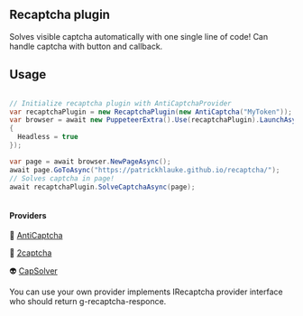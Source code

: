 ## Recaptcha plugin

Solves visible captcha automatically with one single line of code! Can handle captcha with button and callback.

## Usage  

```c#

// Initialize recaptcha plugin with AntiCaptchaProvider
var recaptchaPlugin = new RecaptchaPlugin(new AntiCaptcha("MyToken"));
var browser = await new PuppeteerExtra().Use(recaptchaPlugin).LaunchAsync(new LaunchOptions()
{
  Headless = true
});

var page = await browser.NewPageAsync();
await page.GoToAsync("https://patrickhlauke.github.io/recaptcha/");
// Solves captcha in page!
await recaptchaPlugin.SolveCaptchaAsync(page);
            
```

#### Providers 

🤖 [AntiCaptcha](https://anti-captcha.com/mainpage)

👾 [2captcha](https://2captcha.com/ru)

👽 [CapSolver](https://www.capsolver.com/)

You can use your own provider implements IRecaptcha provider interface who should return g-recaptcha-responce. 
